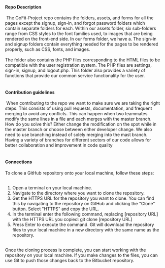 #### Repo Description <br>
​
The GoFit-Project repo contains the folders, assets, and forms for all the pages except the signup, sign-in, and forgot password folders which contain separate folders for each. Within our assets folder, six sub-folders range from CSS styles to the font families used, to images that are being rendered on the front-end side. In our forms folder, we have a. The sign-in and signup folders contain everything needed for the pages to be rendered properly, such as CSS, fonts, and images.  
<br>
The folder also contains the PHP files corresponding to the HTML files to be compatible with the user registration system. The PHP files are settings, sign-in, signup, and logout.php. This folder also provides a variety of functions that provide our common service functionality for the user. <br>
​
#### Contribution guidelines <br>
​
When contributing to the repo we want to make sure we are taking the right steps. This consists of using pull requests, documentation, and frequent merging to avoid any conflicts. This can happen when two teammates modify the same lines in a file and each merges with the master branch.  <br>
How do you solve this? Either change the modification on the spot while in the master branch or choose between either developer change. We also need to use branching instead of solely merging into the mast branch. Having a variety of branches for different sectors of our code allows for better collaboration and improvement in code quality  <br>
​
#### Connections  <br>

To clone a GitHub repository onto your local machine, follow these steps: <br>
​
1. Open a terminal on your local machine.
2. Navigate to the directory where you want to clone the repository.
3. Get the HTTPS URL for the repository you want to clone. You can find this by navigating to the repository on GitHub and clicking the "Clone" button. Select "HTTPS" and copy the URL.
4. In the terminal enter the following command, replacing [repository URL] with the HTTPS URL you copied: git clone [repository URL]
5. Press Enter to execute the command. Git will download the repository files to your local machine in a new directory with the same name as the repository.
<br>
Once the cloning process is complete, you can start working with the repository on your local machine. If you make changes to the files, you can use Git to push those changes back to the Bitbucket repository.
​

